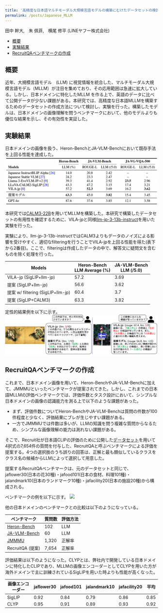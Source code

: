 ```yaml
---
title: '高精度な日本語マルチモーダル大規模言語モデルの構築にむけたデータセットの検討 (NLP2025)'
permalink: /posts/Japanese_MLLM
---
```


田中 幹大,　朱 佩菲,　横尾 修平 (LINEヤフー株式会社)

- [概要](#概要)
- [実験結果](#実験結果)
- [RecruitQAベンチマークの作成](#RecruitQAベンチマークの作成)


<a id='概要'>概要</a>
------
近年、大規模言語モデル　(LLM) に視覚情報を統合した、マルチモーダル大規模言語モデル（MLLM）が注目を集めており、その応用範囲は急速に拡大している。しかし、日本ドメインに特化したMLLM を作る上で、英語のデータに比べて公開データが少ない課題がある。本研究では、高精度な日本語MLLMを構築するためのデータセットの作成方法について検討し、実験を行った。構築したモデルは、日本ドメインの画像理解を問うベンチマークにおいて、他のモデルよりも優位な結果を示し、その有効性を実証した。

<a id='実験結果'>実験結果</a>
------
日本ドメインの画像を扱う、Heron-BenchとJA-VLM-Benchにおいて既存手法を上回る性能を達成した。
<img src='/images/japanese_mllm/quantitative.png'>

本研究では[CALM3-22B](https://huggingface.co/cyberagent/calm3-22b-chat)を用いてMLLMを構築した。本研究で構築したデータセットの有用性を確認するために、VILA-jpと同様[llm-jp-3-13b-instruct](https://huggingface.co/llm-jp/llm-jp-3-13b-instruct)を用いた実験を行った。

実験により、llm-jp-3-13b-instructではCALM3よりもデータのノイズによる影響を受けやすく、適切なfilteringを行うことでVILA-jpを上回る性能を得た(表下から2番目)。ここで、filteringは作成したデータの中で、解答文に疑問文を含むものを除く処理を行った。

| Models                     | Heron-Bench <br> LLM Average (%) | JA-VLM-Bench <br> LLM (/5.0) |
|----------------------------|----------------------------------|------------------------------|
| VILA-jp (SigLIP+llm-jp)    | 57.2       | 3.69|
| 提案 (SigLIP+llm-jp)       | 56.6       | 3.62|
| 提案 w/ filtering (SigLIP+llm-jp)       | 60.4       | 3.7|
| 提案 (SigLIP+CALM3)        | 63.3       | 3.82|

定性的結果例を以下に示す。
<img src='/images/japanese_mllm/qualitative.png'>


<a id='RecruitQAベンチマークの作成'>RecruitQAベンチマークの作成</a>
------

これまで、日本ドメイン画像を用いて、Heron-BenchやJA-VLM-Benchに加えて、JMMMUといったベンチマークが提案されてきた。しかし、これまでの日本語MLLMの評価ベンチマークでは、評価件数とタスク設計において、シンプルな日本ドメインの画像の認識能力を測る上で以下のような課題があった。
- まず、評価件数についてHeron-BenchやJA-VLM-Benchは質問の件数が100件程度と少なく、評価結果にブレが生じやすい課題がある。
- 一方でJMMMUでは件数は多いが、LLMの知識を問う複雑な質問からなるため、シンプルな画像理解の能力は測れない課題がある。

そこで、Recruit社が日本語CLIPの評価のために公開した[データセット](https://huggingface.co/datasets/recruit-jp/japanese-image-classification-evaluation-dataset)を用いて4択式の7,654件の質問を付与した、RecruitQAと呼ぶベンチマークによる評価を提案する。4つの選択肢のうち誤りの回答は、正解と最も類似しているクラスをクラス名の候補からLLMによって選択して用意した。

提案するRecruitQAベンチマークは、元のデータセットと同じで、jaflower30(日本の花30種)・jafood101(日本の食材、料理101種)・
jalandmark10(日本のランドマーク10種)・jafacility20(日本の施設20種)から構成される。

ベンチマークの例を以下に示す。
<img src='/images/japanese_mllm/RecruitQA.png'>

他の日本ドメインのベンチマークとの比較は以下のようになっている。

| ベンチマーク                     | 質問数 | 評価方法 | 
|-------------|---------------|----------------|
|[Heron-Bench](https://huggingface.co/datasets/turing-motors/Japanese-Heron-Bench) | 102 | LLM |
|[JA-VLM-Bench](https://huggingface.co/datasets/SakanaAI/JA-VLM-Bench-In-the-Wild) | 60| LLM |
|[JMMMU](https://huggingface.co/datasets/JMMMU/JMMMU) | 1,320| 正解率 |
| RecruitQA (提案) | 7,654| 正解率 |



評価結果は以下のようになった。CLYPとは、弊社内で開発している日本ドメインに特化したCLIPであり、MLLMの画像エンコーダーとしてCLYPを用いた方が海外ドメインで主に訓練されているSigLIPを用いた時よりも性能が高くなった。

| 画像エンコーダー                     | jaflower30|jafood101|jalandmark10|jafacility20|平均|
|-------------|---------------|----------------|------------------|----------------|--------------|
|SigLIP | 0.92 |0.84|0.79|0.86|0.85|
|CLYP | 0.95|0.91|0.89|0.93|0.92|